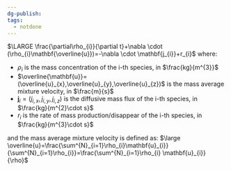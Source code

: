 ```yaml
---
dg-publish: 
tags:
  - notdone
---
```

$\LARGE \frac{\partial\rho_{i}}{\partial t}+\nabla \cdot (\rho_{i}\mathbf{\overline{u}})=-\nabla \cdot \mathbf{j_{i}}+r_{i}$
where:
- $\rho_{i}$ is the mass concentration of the i-th species, in $\frac{kg}{m^{3}}$
- $\overline{\mathbf{u}}=(\overline{u}_{x},\overline{u}_{y},\overline{u}_{z})$ is the mass average mixture velocity, in $\frac{m}{s}$
- $\mathbf{j}_{i}=(j_{i,x},j_{i,y},j_{i,z})$ is the diffusive mass flux of the i-th species, in $\frac{kg}{m^{2}\cdot s}$
- $r_{i}$ is the rate of mass production/disappear of the i-th species, in $\frac{kg}{m^{3}\cdot s}$

and the mass average mixture velocity is defined as:
$\large \overline{u}=\frac{\sum^{N}_{i=1}\rho_{i}\mathbf{u}_{i}}{\sum^{N}_{i=1}\rho_{i}}=\frac{\sum^{N}_{i=1}\rho_{i} \mathbf{u}_{i}}{\rho}$